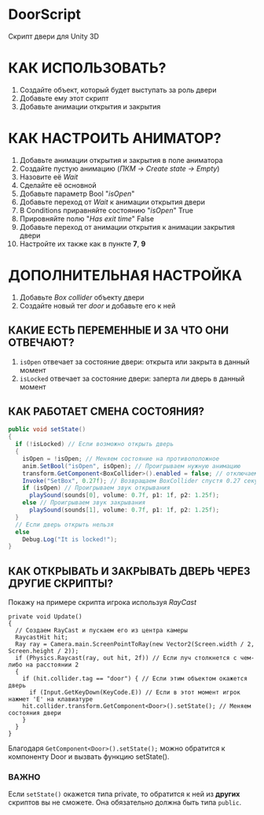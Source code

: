 # DoorScript
Скрипт двери для Unity 3D

# КАК ИСПОЛЬЗОВАТЬ?
1. Создайте объект, который будет выступать за роль двери
2. Добавьте ему этот скрипт
3. Добавьте анимации открытия и закрытия
# КАК НАСТРОИТЬ АНИМАТОР?
1. Добавьте анимации открытия и закрытия в поле аниматора
2. Создайте пустую анимацию (*ПКМ -> Create state -> Empty*)
3. Назовите её *Wait*
4. Сделайте её основной 
5. Добавьте параметр Bool "*isOpen*"
6. Добавьте переход от *Wait* к анимации открытия двери
7. В Conditions приравняйте состоянию "*isOpen*" True
8. Прировняйте полю "*Has exit time*" False
9. Добавьте переход от анимации открытия к анимации закрытия двери
10. Настройте их также как в пункте **7**, **9** 
# ДОПОЛНИТЕЛЬНАЯ НАСТРОЙКА
1. Добавьте *Box collider* объекту двери
2. Создайте новый тег *door* и добавьте его к ней
## КАКИЕ ЕСТЬ ПЕРЕМЕННЫЕ И ЗА ЧТО ОНИ ОТВЕЧАЮТ?
1. `isOpen` отвечает за состояние двери: открыта или закрыта в данный момент
2. `isLocked` отвечает за состояние двери: заперта ли дверь в данный момент
## КАК РАБОТАЕТ СМЕНА СОСТОЯНИЯ?
``` C#
public void setState()
{
  if (!isLocked) // Если возможно открыть дверь
  {
    isOpen = !isOpen; // Меняем состояние на противоположное
    anim.SetBool("isOpen", isOpen); // Проигрываем нужную анимацию
    transform.GetComponent<BoxCollider>().enabled = false; // отключаем BoxCollider, чтобы дверь не двигала игрока
    Invoke("SetBox", 0.27f); // Возвращаем BoxCollider спустя 0.27 секунд
    if (isOpen) // Проигрываем звук открывания
      playSound(sounds[0], volume: 0.7f, p1: 1f, p2: 1.25f);
    else // Проигрываем звук закрывания
      playSound(sounds[1], volume: 0.7f, p1: 1f, p2: 1.25f);
  } 
  // Если дверь открыть нельзя
  else
    Debug.Log("It is locked!"); 
}
```
## КАК ОТКРЫВАТЬ И ЗАКРЫВАТЬ ДВЕРЬ ЧЕРЕЗ ДРУГИЕ СКРИПТЫ?
Покажу на примере скрипта игрока используя _RayCast_
``` С#
private void Update()
{
  // Создаем RayCast и пускаем его из центра камеры
  RaycastHit hit; 
  Ray ray = Camera.main.ScreenPointToRay(new Vector2(Screen.width / 2, Screen.height / 2));
  if (Physics.Raycast(ray, out hit, 2f)) // Если луч столкнется с чем-либо на расстоянии 2
  {
    if (hit.collider.tag == "door") { // Если этим объектом окажется дверь
      if (Input.GetKeyDown(KeyCode.E)) // Если в этот момент игрок нажмет 'E' на клавиатуре
	hit.collider.transform.GetComponent<Door>().setState(); // Меняем состояния двери
    }
  }
}
```
Благодаря `GetComponent<Door>().setState();` можно обратится к компоненту Door и вызвать функцию setState().
### ВАЖНО
Если `setState()` окажется типа private, то обратится к ней из **других** скриптов вы не сможете. Она обязательно должна быть типа `public`.

